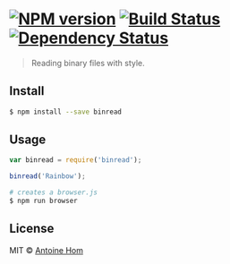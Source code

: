 #  [![NPM version][npm-image]][npm-url] [![Build Status][travis-image]][travis-url] [![Dependency Status][daviddm-url]][daviddm-image]

> Reading binary files with style.


## Install

```sh
$ npm install --save binread
```


## Usage

```js
var binread = require('binread');

binread('Rainbow');
```

```sh
# creates a browser.js
$ npm run browser
```


## License

MIT © [Antoine Hom]()


[npm-url]: https://npmjs.org/package/binread
[npm-image]: https://badge.fury.io/js/binread.svg
[travis-url]: https://travis-ci.org/ahom/binread
[travis-image]: https://travis-ci.org/ahom/binread.svg?branch=master
[daviddm-url]: https://david-dm.org/ahom/binread.svg?theme=shields.io
[daviddm-image]: https://david-dm.org/ahom/binread
